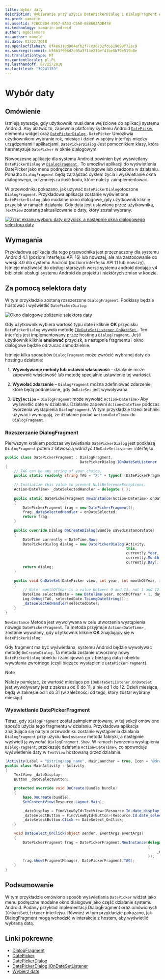 ```yaml
---
title: Wybór daty
description: Wybieranie przy użyciu DatePickerDialog i DialogFragment dat w kalendarzu
ms.prod: xamarin
ms.assetid: F2BCD8D4-8957-EA53-C5A8-6BB603ADB47B
ms.technology: xamarin-android
author: mgmclemore
ms.author: mamcle
ms.date: 01/22/2018
ms.openlocfilehash: 8f4e6318d904efb2f77c36732fc6519699f72ac9
ms.sourcegitcommit: b56b3f906d2c05a3f1be219ef41be8b79e519b8e
ms.translationtype: MT
ms.contentlocale: pl-PL
ms.lasthandoff: 07/25/2018
ms.locfileid: "39241139"
---
```

# <a name="date-picker"></a>Wybór daty

## <a name="overview"></a>Omówienie

Istnieją sytuacje, gdy użytkownik musi dane wejściowe do aplikacji systemu Android. Aby ułatwić to, zapewnia platformy systemu Android [ `DatePicker` ](https://developer.xamarin.com/api/type/Android.Widget.DatePicker/) elementu widget oraz [ `DatePickerDialog` ](https://developer.xamarin.com/api/type/Android.App.DatePickerDialog/) . `DatePicker` Umożliwia użytkownikom wybranie rok, miesiąc i dzień w spójny interfejs między urządzeniami i aplikacjami. `DatePickerDialog` Jest pomocnikiem klasy, która hermetyzuje `DatePicker` w oknie dialogowym.

Nowoczesne aplikacje dla systemu Android powinien być wyświetlany `DatePickerDialog` w [ `DialogFragment` ](https://developer.xamarin.com/api/type/Android.App.DialogFragment/). To umożliwi aplikacji do wyświetlenia DatePicker jako menu podręczne okno dialogowe lub osadzona w działaniu. Ponadto `DialogFragment` będą zarządzać cyklem życia i wyświetlanie okna dialogowego, co zmniejsza ilość kodu, które należy zaimplementować.

W przewodniku pokazano, jak używać `DatePickerDialog`otoczone `DialogFragment`. Przykładowa aplikacja zostanie wyświetlona `DatePickerDialog` jako modalne okno dialogowe, gdy użytkownik kliknie przycisk w ramach działania. Gdy data jest ustawiona przez użytkownika, `TextView` zostaną zaktualizowane o daty, który został wybrany.

[![Zrzut ekranu wyboru daty przycisk, a następnie okna dialogowego selektora daty](date-picker-images/image-01-sml.png)](date-picker-images/image-01.png#lightbox)

## <a name="requirements"></a>Wymagania

Przykładowa aplikacja dla tego przewodnika jest przeznaczony dla systemu Android 4.1 (poziom interfejsu API
16) lub nowszej, ale ma zastosowanie do wersji 3.0 dla systemu Android (poziom interfejsu API 11 lub nowszy). Istnieje możliwość do obsługi starszych wersji systemu android dodając v4 biblioteki obsługi systemu Android do projektu i niektórych zmian w kodzie.

## <a name="using-the-datepicker"></a>Za pomocą selektora daty

W tym przykładzie zostaną rozszerzone `DialogFragment`. Podklasy będzie hostować i wyświetlić `DatePickerDialog`:

![Okno dialogowe zbliżenie selektora daty](date-picker-images/image-02.png)

Gdy użytkownik wybiera wartość typu date i kliknie **OK** przycisku `DatePickerDialog` wywoła metodę [ `IOnDateSetListener.OnDateSet` ](https://developer.xamarin.com/api/member/Android.App.DatePickerDialog+IOnDateSetListener.OnDateSet/p/Android.Widget.DatePicker/System.Int32/System.Int32/System.Int32/).
Ten interfejs jest implementowany przez hostingu `DialogFragment`. Jeśli użytkownik kliknie **anulować** przycisk, a następnie fragmentu i okno dialogowe będzie odrzucać samodzielnie.

Istnieje kilka sposobów `DialogFragment` może zwrócić wybranej daty do hostingu działania:

1. **Wywoływanie metody lub ustawić właściwość** &ndash; działanie może zapewnić właściwość lub metodę specjalnie ustawienie tej wartości.

2. **Wywołać zdarzenie** &ndash; `DialogFragment` można zdefiniować zdarzenie, które będą podniesione, gdy `OnDateSet` jest wywoływana.

3. **Użyj `Action`**  &ndash; `DialogFragment` może wywołać `Action<DateTime>` Aby wyświetlić datę w działaniu. Działanie zapewni `Action<DateTime` podczas tworzenia wystąpienia `DialogFragment`. W tym przykładzie trzeci techniki używać i wymagają, że działanie podać `Action<DateTime>` do `DialogFragment`.



### <a name="extending-dialogfragment"></a>Rozszerzanie DialogFragment

Pierwszym krokiem podczas wyświetlania `DatePickerDialog` jest podklasą `DialogFragment` potem z łatwością wdrożyć `IOnDateSetListener` interfejsu:

```csharp
public class DatePickerFragment : DialogFragment, 
                                  DatePickerDialog.IOnDateSetListener
{
    // TAG can be any string of your choice.
    public static readonly string TAG = "X:" + typeof (DatePickerFragment).Name.ToUpper();
    
    // Initialize this value to prevent NullReferenceExceptions.
    Action<DateTime> _dateSelectedHandler = delegate { };
    
    public static DatePickerFragment NewInstance(Action<DateTime> onDateSelected)
    {
        DatePickerFragment frag = new DatePickerFragment();
        frag._dateSelectedHandler = onDateSelected;
        return frag;
    }
    
    public override Dialog OnCreateDialog(Bundle savedInstanceState)
    {
        DateTime currently = DateTime.Now;
        DatePickerDialog dialog = new DatePickerDialog(Activity, 
                                                       this, 
                                                       currently.Year, 
                                                       currently.Month - 1,
                                                       currently.Day);
        return dialog;
    }
    
    public void OnDateSet(DatePicker view, int year, int monthOfYear, int dayOfMonth)
    {
        // Note: monthOfYear is a value between 0 and 11, not 1 and 12!
        DateTime selectedDate = new DateTime(year, monthOfYear + 1, dayOfMonth);
        Log.Debug(TAG, selectedDate.ToLongDateString());
        _dateSelectedHandler(selectedDate);
    }
}
```

`NewInstance` Metoda jest wywoływana w celu utworzenia wystąpienia nowego `DatePickerFragment`. Ta metoda przyjmuje `Action<DateTime>` , zostanie wywołany, gdy użytkownik kliknie **OK** znajdujący się w `DatePickerDialog`.

Gdy fragment ma być wyświetlana, systemu Android będzie wywoływać metodę `OnCreateDialog`. Ta metoda zostanie utworzony nowy `DatePickerDialog` obiektu i zainicjować go z bieżącą datą i obiektu wywołania zwrotnego (czyli bieżące wystąpienie `DatePickerFragment`).


> [!NOTE]
> Należy pamiętać, że wartość miesiąca po `IOnDateSetListener.OnDateSet` jest wywoływany jest z zakresu od 0 do 11, a nie od 1 do 12. Dzień miesiąca, będą w zakresie od 1 do 31 (w zależności od tego, który został wybrany miesiąc).



### <a name="showing-the-datepickerfragment"></a>Wyświetlanie DatePickerFragment

Teraz, gdy `DialogFragment` został zaimplementowany, w tej sekcji omówiono sposób użycia tego fragmentu w działaniu. Przykładowa aplikacja znajdująca się na tym przewodniku zostanie wystąpienia działania `DialogFragment` przy użyciu `NewInstance` metoda fabryki, a następnie wyświetl ją wywołać `DialogFragment.Show`. W ramach tworzenia wystąpienia `DialogFragment`, przekazuje działania `Action<DateTime>`, co spowoduje wyświetlenie daty w `TextView` hostowaną przez działanie:

```csharp
[Activity(Label = "@string/app_name", MainLauncher = true, Icon = "@drawable/icon")]
public class MainActivity : Activity
{
    TextView _dateDisplay;
    Button _dateSelectButton;

    protected override void OnCreate(Bundle bundle)
    {
        base.OnCreate(bundle);
        SetContentView(Resource.Layout.Main);

        _dateDisplay = FindViewById<TextView>(Resource.Id.date_display);
        _dateSelectButton = FindViewById<Button>(Resource.Id.date_select_button);
        _dateSelectButton.Click += DateSelect_OnClick;
    }

    void DateSelect_OnClick(object sender, EventArgs eventArgs)
    {
        DatePickerFragment frag = DatePickerFragment.NewInstance(delegate(DateTime time)
                                                                 {
                                                                     _dateDisplay.Text = time.ToLongDateString();
                                                                 });
        frag.Show(FragmentManager, DatePickerFragment.TAG);
    }
}
```


## <a name="summary"></a>Podsumowanie

W tym przykładzie omówiono sposób wyświetlania `DatePicker` widżet jako menu podręczne modalne okno dialogowe jako część działanie systemu Android. Podany przykład implementacji DialogFragment oraz omówionych `IOnDateSetListener` interfejsu. Również w tym przykładzie pokazano, jak DialogFragment mogą wchodzić w interakcje z hostem, aby wyświetlić wybraną datą.


## <a name="related-links"></a>Linki pokrewne

- [DialogFragment](https://developer.xamarin.com/api/type/Android.App.DialogFragment/)
- [DatePicker](https://developer.xamarin.com/api/type/Android.Widget.DatePicker/)
- [DatePickerDialog](https://developer.xamarin.com/api/type/Android.App.DatePickerDialog/)
- [DatePickerDialog.IOnDateSetListener](https://developer.xamarin.com/api/type/Android.App.DatePickerDialog+IOnDateSetListener/)
- [Wybierz datę](https://github.com/xamarin/recipes/tree/master/Recipes/android/controls/datepicker/select_a_date)
